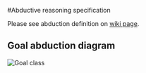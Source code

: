 #Abductive reasoning specification

Please see abduction definition on [wiki page](http://en.wikipedia.org/wiki/Abductive_reasoning).

## Goal abduction diagram

![Goal class](https://github.com/development-team/2/raw/master/doc/design-specification/uml/tu.2/2.0/2_0_GoalAbductionConcept.png.png)